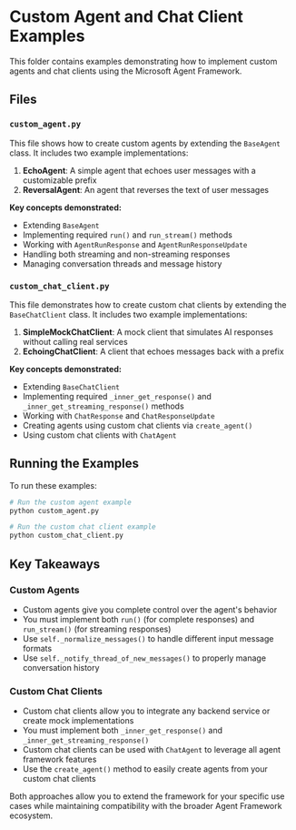 # Custom Agent and Chat Client Examples

This folder contains examples demonstrating how to implement custom agents and chat clients using the Microsoft Agent Framework.

## Files

### `custom_agent.py`

This file shows how to create custom agents by extending the `BaseAgent` class. It includes two example implementations:

1. **EchoAgent**: A simple agent that echoes user messages with a customizable prefix
2. **ReversalAgent**: An agent that reverses the text of user messages

**Key concepts demonstrated:**
- Extending `BaseAgent` 
- Implementing required `run()` and `run_stream()` methods
- Working with `AgentRunResponse` and `AgentRunResponseUpdate`
- Handling both streaming and non-streaming responses
- Managing conversation threads and message history

### `custom_chat_client.py`

This file demonstrates how to create custom chat clients by extending the `BaseChatClient` class. It includes two example implementations:

1. **SimpleMockChatClient**: A mock client that simulates AI responses without calling real services
2. **EchoingChatClient**: A client that echoes messages back with a prefix

**Key concepts demonstrated:**
- Extending `BaseChatClient`
- Implementing required `_inner_get_response()` and `_inner_get_streaming_response()` methods  
- Working with `ChatResponse` and `ChatResponseUpdate`
- Creating agents using custom chat clients via `create_agent()`
- Using custom chat clients with `ChatAgent`

## Running the Examples

To run these examples:

```bash
# Run the custom agent example
python custom_agent.py

# Run the custom chat client example  
python custom_chat_client.py
```

## Key Takeaways

### Custom Agents
- Custom agents give you complete control over the agent's behavior
- You must implement both `run()` (for complete responses) and `run_stream()` (for streaming responses)
- Use `self._normalize_messages()` to handle different input message formats
- Use `self._notify_thread_of_new_messages()` to properly manage conversation history

### Custom Chat Clients
- Custom chat clients allow you to integrate any backend service or create mock implementations
- You must implement both `_inner_get_response()` and `_inner_get_streaming_response()`
- Custom chat clients can be used with `ChatAgent` to leverage all agent framework features
- Use the `create_agent()` method to easily create agents from your custom chat clients

Both approaches allow you to extend the framework for your specific use cases while maintaining compatibility with the broader Agent Framework ecosystem.